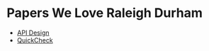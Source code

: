 # Papers We Love Raleigh Durham

* [API Design](/docs/api_design/api-design-notes.md)
* [QuickCheck](/docs/quickcheck/quickcheck.md)

